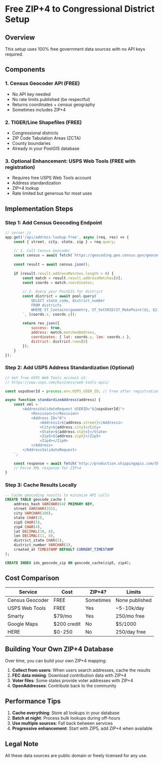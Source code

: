 # Free ZIP+4 to Congressional District Setup

## Overview
This setup uses 100% free government data sources with no API keys required.

## Components

### 1. Census Geocoder API (FREE)
- No API key needed
- No rate limits published (be respectful)
- Returns coordinates + census geography
- Sometimes includes ZIP+4

### 2. TIGER/Line Shapefiles (FREE)
- Congressional districts
- ZIP Code Tabulation Areas (ZCTA)
- County boundaries
- Already in your PostGIS database

### 3. Optional Enhancement: USPS Web Tools (FREE with registration)
- Requires free USPS Web Tools account
- Address standardization
- ZIP+4 lookup
- Rate limited but generous for most uses

## Implementation Steps

### Step 1: Add Census Geocoding Endpoint
```javascript
// server.js
app.get('/api/address-lookup-free', async (req, res) => {
    const { street, city, state, zip } = req.query;
    
    // 1. Call Census Geocoder
    const census = await fetch(`https://geocoding.geo.census.gov/geocoder/locations/address?street=${encodeURIComponent(street)}&city=${encodeURIComponent(city)}&state=${state}&zip=${zip}&benchmark=Public_AR_Current&format=json`);
    
    const result = await census.json();
    
    if (result.result.addressMatches.length > 0) {
        const match = result.result.addressMatches[0];
        const coords = match.coordinates;
        
        // 2. Query your PostGIS for district
        const district = await pool.query(`
            SELECT state_code, district_number 
            FROM districts 
            WHERE ST_Contains(geometry, ST_SetSRID(ST_MakePoint($1, $2), 4326))
        `, [coords.x, coords.y]);
        
        return res.json({
            success: true,
            address: match.matchedAddress,
            coordinates: { lat: coords.y, lon: coords.x },
            district: district.rows[0]
        });
    }
});
```

### Step 2: Add USPS Address Standardization (Optional)
```javascript
// Get free USPS Web Tools account at:
// https://www.usps.com/business/web-tools-apis/

const uspsUserId = process.env.USPS_USER_ID; // Free after registration

async function standardizeAddress(address) {
    const xml = `
        <AddressValidateRequest USERID="${uspsUserId}">
            <Revision>1</Revision>
            <Address ID="0">
                <Address1>${address.street}</Address1>
                <City>${address.city}</City>
                <State>${address.state}</State>
                <Zip5>${address.zip5}</Zip5>
                <Zip4></Zip4>
            </Address>
        </AddressValidateRequest>
    `;
    
    const response = await fetch(`http://production.shippingapis.com/ShippingAPI.dll?API=Verify&XML=${encodeURIComponent(xml)}`);
    // Parse XML response for ZIP+4
}
```

### Step 3: Cache Results Locally
```sql
-- Cache geocoding results to minimize API calls
CREATE TABLE geocode_cache (
    address_hash VARCHAR(64) PRIMARY KEY,
    street VARCHAR(255),
    city VARCHAR(100),
    state CHAR(2),
    zip5 CHAR(5),
    zip4 CHAR(4),
    lat DECIMAL(10, 8),
    lon DECIMAL(11, 8),
    district_state CHAR(2),
    district_number VARCHAR(3),
    created_at TIMESTAMP DEFAULT CURRENT_TIMESTAMP
);

CREATE INDEX idx_geocode_zip ON geocode_cache(zip5, zip4);
```

## Cost Comparison

| Service | Cost | ZIP+4? | Limits |
|---------|------|--------|---------|
| Census Geocoder | FREE | Sometimes | None published |
| USPS Web Tools | FREE | Yes | ~5-10k/day |
| Smarty | $79/mo | Yes | 250/mo free |
| Google Maps | $200 credit | No | $5/1000 |
| HERE | $0-250 | No | 250/day free |

## Building Your Own ZIP+4 Database

Over time, you can build your own ZIP+4 mapping:

1. **Collect from users**: When users search addresses, cache the results
2. **FEC data mining**: Download contribution data with ZIP+4
3. **Voter files**: Some states provide voter addresses with ZIP+4
4. **OpenAddresses**: Contribute back to the community

## Performance Tips

1. **Cache everything**: Store all lookups in your database
2. **Batch at night**: Process bulk lookups during off-hours
3. **Use multiple sources**: Fall back between services
4. **Progressive enhancement**: Start with ZIP5, add ZIP+4 when available

## Legal Note

All these data sources are public domain or freely licensed for any use.